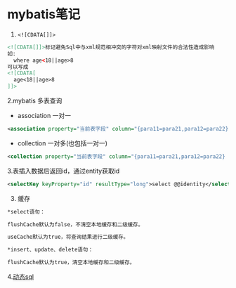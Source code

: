 # mybatis笔记
1. ```<![CDATA[]]>```
```xml
<![CDATA[]]>标记避免Sql中与xml规范相冲突的字符对xml映射文件的合法性造成影响
如:
  where age<18||age>8
可以写成
<![CDATA[
  age<18||age>8
]]>
```
2.mybatis 多表查询
+ association 一对一
```xml
<association property="当前表字段" column="{para11=para21,para12=para22} select="对应apper.xml的select方法"/>
```
+ collection 一对多(也包括一对一)
```xml
<collection property="当前表字段" column="{para11=para21,para12=para22} select="对Mapper.xml的select方法"/>
```
3.表插入数据后返回id，通过entity获取id
```xml
<selectKey keyProperty="id" resultType="long">select @@identity</selectKey>
```
3. 缓存
```xml
*select语句：

flushCache默认为false，不清空本地缓存和二级缓存。

useCache默认为true，将查询结果进行二级缓存。

*insert、update、delete语句：

flushCache默认为true，清空本地缓存和二级缓存。
```
4.[动态sql](http://www.mybatis.org/mybatis-3/zh/dynamic-sql.html)
